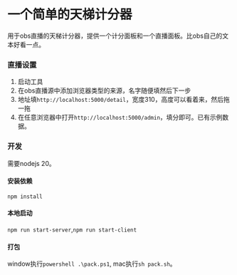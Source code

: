 一个简单的天梯计分器
==================

用于obs直播的天梯计分器，提供一个计分面板和一个直播面板。比obs自己的文本好看一点。

### 直播设置

1. 启动工具
2. 在obs直播源中添加浏览器类型的来源，名字随便填然后下一步
3. 地址填```http://localhost:5000/detail```，宽度310，高度可以看着来，然后拖一拖
4. 在任意浏览器中打开```http://localhost:5000/admin```，填分即可。已有示例数据。

### 开发

需要nodejs 20。

#### 安装依赖
```npm install```

#### 本地启动
```npm run start-server```,```npm run start-client```

#### 打包
window执行```powershell .\pack.ps1```, mac执行```sh pack.sh```。
